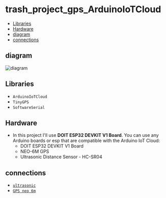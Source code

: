 # trash_project_gps_ArduinoIoTCloud

- [Libraries](#Libraries)
- [Hardware](#Hardware)
- [diagram](#diagram)
- [connections](#connections)

## diagram

![diagram](https://cdn.discordapp.com/attachments/810756128295354419/1103136999294107658/image.png)

## Libraries

- `ArduinoIoTCloud`
- `TinyGPS`
- `SoftwareSerial`

## Hardware

- In this project I'll use **DOIT ESP32 DEVKIT V1 Board**. You can use any Arduino boards or esp that are compatible with the Arduino IoT Cloud:
  - DOIT ESP32 DEVKIT V1 Board
  - NEO-6M GPS
  - Ultrasonic Distance Sensor - HC-SR04


## connections 

- [`ultrasonic`](digram/README.md#pin-on-ultrasonic)
- [`GPS neo 6m`](digram/README.md#Pin-on-GPS-neo-6m)

